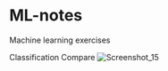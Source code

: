 # ML-notes
Machine learning exercises

Classification Compare
![Screenshot_15](https://github.com/user-attachments/assets/f83f83a0-f1ed-4d36-a2cc-2873abda46c4)
